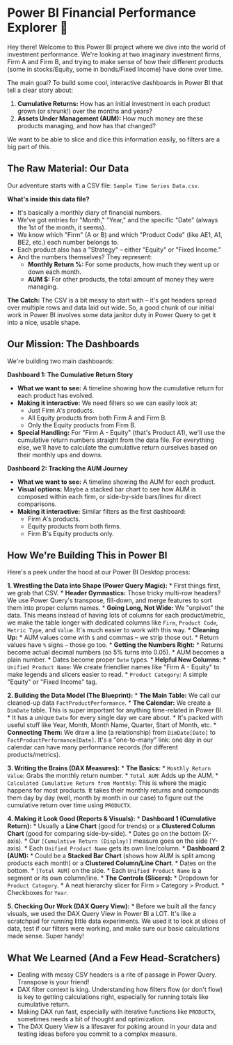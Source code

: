 # Power BI Financial Performance Explorer 🚀

Hey there! Welcome to this Power BI project where we dive into the world of investment performance. We're looking at two imaginary investment firms, Firm A and Firm B, and trying to make sense of how their different products (some in stocks/Equity, some in bonds/Fixed Income) have done over time.

The main goal? To build some cool, interactive dashboards in Power BI that tell a clear story about:
1.  **Cumulative Returns:** How has an initial investment in each product grown (or shrunk!) over the months and years?
2.  **Assets Under Management (AUM):** How much money are these products managing, and how has that changed?

We want to be able to slice and dice this information easily, so filters are a big part of this.

## The Raw Material: Our Data

Our adventure starts with a CSV file: `Sample Time Series Data.csv`.

**What's inside this data file?**
*   It's basically a monthly diary of financial numbers.
*   We've got entries for "Month," "Year," and the specific "Date" (always the 1st of the month, it seems).
*   We know which "Firm" (A or B) and which "Product Code" (like AE1, A1, BE2, etc.) each number belongs to.
*   Each product also has a "Strategy" – either "Equity" or "Fixed Income."
*   And the numbers themselves? They represent:
    *   **Monthly Return %:** For some products, how much they went up or down each month.
    *   **AUM $:** For other products, the total amount of money they were managing.

**The Catch:** The CSV is a bit messy to start with – it's got headers spread over multiple rows and data laid out wide. So, a good chunk of our initial work in Power BI involves some data janitor duty in Power Query to get it into a nice, usable shape.

## Our Mission: The Dashboards

We're building two main dashboards:

**Dashboard 1: The Cumulative Return Story**
*   **What we want to see:** A timeline showing how the cumulative return for each product has evolved.
*   **Making it interactive:** We need filters so we can easily look at:
    *   Just Firm A's products.
    *   All Equity products from both Firm A and Firm B.
    *   Only the Equity products from Firm B.
*   **Special Handling:** For "Firm A - Equity" (that's Product A1), we'll use the cumulative return numbers straight from the data file. For everything else, we'll have to calculate the cumulative return ourselves based on their monthly ups and downs.

**Dashboard 2: Tracking the AUM Journey**
*   **What we want to see:** A timeline showing the AUM for each product.
*   **Visual options:** Maybe a stacked bar chart to see how AUM is composed within each firm, or side-by-side bars/lines for direct comparisons.
*   **Making it interactive:** Similar filters as the first dashboard:
    *   Firm A's products.
    *   Equity products from both firms.
    *   Firm B's Equity products only.

## How We're Building This in Power BI

Here's a peek under the hood at our Power BI Desktop process:

**1. Wrestling the Data into Shape (Power Query Magic):**
    *   First things first, we grab that CSV.
    *   **Header Gymnastics:** Those tricky multi-row headers? We use Power Query's transpose, fill-down, and merge features to sort them into proper column names.
    *   **Going Long, Not Wide:** We "unpivot" the data. This means instead of having lots of columns for each product/metric, we make the table longer with dedicated columns like `Firm`, `Product Code`, `Metric Type`, and `Value`. It's much easier to work with this way.
    *   **Cleaning Up:**
        *   AUM values come with `$` and commas – we strip those out.
        *   Return values have `%` signs – those go too.
    *   **Getting the Numbers Right:**
        *   Returns become actual decimal numbers (so 5% turns into 0.05).
        *   AUM becomes a plain number.
        *   Dates become proper `Date` types.
    *   **Helpful New Columns:**
        *   `Unified Product Name`: We create friendlier names like "Firm A - Equity" to make legends and slicers easier to read.
        *   `Product Category`: A simple "Equity" or "Fixed Income" tag.

**2. Building the Data Model (The Blueprint):**
    *   **The Main Table:** We call our cleaned-up data `FactProductPerformance`.
    *   **The Calendar:** We create a `DimDate` table. This is super important for anything time-related in Power BI.
        *   It has a unique `Date` for every single day we care about.
        *   It's packed with useful stuff like Year, Month, Month Name, Quarter, Start of Month, etc.
    *   **Connecting Them:** We draw a line (a relationship) from `DimDate[Date]` to `FactProductPerformance[Date]`. It's a "one-to-many" link: one day in our calendar can have many performance records (for different products/metrics).

**3. Writing the Brains (DAX Measures):**
    *   **The Basics:**
        *   `Monthly Return Value`: Grabs the monthly return number.
        *   `Total AUM`: Adds up the AUM.
        *   `Calculated Cumulative Return from Monthly`: This is where the magic happens for most products. It takes their monthly returns and compounds them day by day (well, month by month in our case) to figure out the cumulative return over time using `PRODUCTX`.

**4. Making it Look Good (Reports & Visuals):**
    *   **Dashboard 1 (Cumulative Return):**
        *   Usually a **Line Chart** (good for trends) or a **Clustered Column Chart** (good for comparing side-by-side).
        *   Dates go on the bottom (X-axis).
        *   Our `[Cumulative Return (Display)]` measure goes on the side (Y-axis).
        *   Each `Unified Product Name` gets its own line/column.
    *   **Dashboard 2 (AUM):**
        *   Could be a **Stacked Bar Chart** (shows how AUM is split among products each month) or a **Clustered Column/Line Chart**.
        *   Dates on the bottom.
        *   `[Total AUM]` on the side.
        *   Each `Unified Product Name` is a segment or its own column/line.
    *   **The Controls (Slicers):**
        *   Dropdown for `Product Category`.
        *   A neat hierarchy slicer for Firm > Category > Product.
        *   Checkboxes for `Year`.

**5. Checking Our Work (DAX Query View):**
    *   Before we built all the fancy visuals, we used the DAX Query View in Power BI a LOT. It's like a scratchpad for running little data experiments. We used it to look at slices of data, test if our filters were working, and make sure our basic calculations made sense. Super handy!

## What We Learned (And a Few Head-Scratchers)

*   Dealing with messy CSV headers is a rite of passage in Power Query. Transpose is your friend!
*   DAX filter context is king. Understanding how filters flow (or don't flow) is key to getting calculations right, especially for running totals like cumulative return.
*   Making DAX run fast, especially with iterative functions like `PRODUCTX`, sometimes needs a bit of thought and optimization.
*   The DAX Query View is a lifesaver for poking around in your data and testing ideas before you commit to a complex measure.
